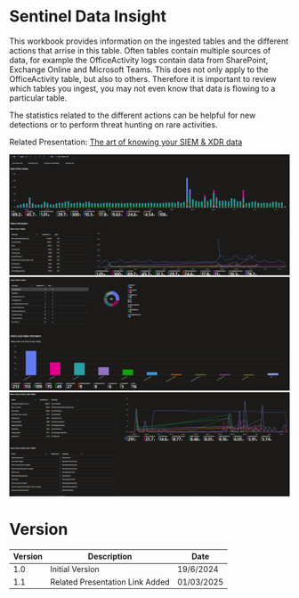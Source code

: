 # Sentinel Data Insight
This workbook provides information on the ingested tables and the different actions that arrise in this table. Often tables contain multiple sources of data, for example the OfficeActivity logs contain data from SharePoint, Exchange Online and Microsoft Teams. This does not only apply to the OfficeActivity table, but also to others. Therefore it is important to review which tables you ingest, you may not even know that data is flowing to a particular table.

The statistics related to the different actions can be helpful for new detections or to perform threat hunting on rare activities.

Related Presentation: [The art of knowing your SIEM & XDR data](https://github.com/Bert-JanP/Presentations/blob/main/2024%20-%20ExpertsLiveNL/TheArtOfKnowningYourSIEMandXDRData.pdf)

![Alt text](./Images/DataInsights1.png)
![Alt text](./Images/DataInsights2.png)
![Alt text](./Images/DataInsights3.png)

# Version
| Version | Description | Date |
| ------- | ---------- | ----- |
| 1.0 | Initial Version | 19/6/2024 |
| 1.1 | Related Presentation Link Added | 01/03/2025 |